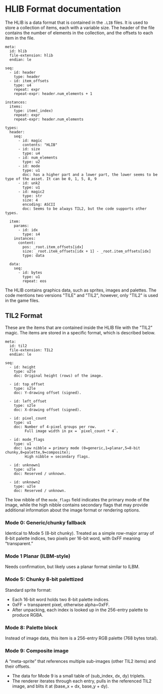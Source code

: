 # HLIB Format documentation

The HLIB is a data format that is contained in the `.LIB` files. It is used to store a collection of items, each with a variable size. The header of the file contains the number of elements in the collection, and the offsets to each item in the file.

```ksy
meta:
  id: hlib
  file-extension: hlib
  endian: le

seq:
  - id: header
    type: header
  - id: item_offsets
    type: u4
    repeat: expr
    repeat-expr: header.num_elements + 1

instances:
  items:
    type: item(_index)
    repeat: expr
    repeat-expr: header.num_elements

types:
  header:
    seq:
      - id: magic
        contents: "HLIB"
      - id: size
        type: u4
      - id: num_elements
        type: u2
      - id: mode
        type: u1
        doc: has a higher part and a lower part, the lower seems to be type of the asset. It can be 0, 1, 5, 8, 9
      - id: unk2
        type: u1
      - id: magic2
        type: str
        size: 4
        encoding: ASCII
        doc: Seems to be always TIL2, but the code supports other types.

  item:
    params:
      - id: idx
        type: s4
    instances:
      content:
        pos: _root.item_offsets[idx]
        size: _root.item_offsets[idx + 1] - _root.item_offsets[idx]
        type: data

  data:
    seq:
      - id: bytes
        type: u1
        repeat: eos

```

The HLIB contains graphics data, such as sprites, images and palettes. The code mentions two versions "TILE" and "TIL2", however, only "TIL2" is used in the game files.

## TIL2 Format

These are the items that are contained inside the HLIB file with the "TIL2" magic. The items are stored in a specific format, which is described below.

```ksy
meta:
  id: til2
  file-extension: TIL2
  endian: le

seq:
  - id: height
    type: u2le
    doc: Original height (rows) of the image.

  - id: top_offset
    type: s2le
    doc: Y-drawing offset (signed).

  - id: left_offset
    type: s2le
    doc: X-drawing offset (signed).

  - id: pixel_count
    type: u1
    doc: Number of 4-pixel groups per row.  
         Full image width in px = `pixel_count * 4`.

  - id: mode_flags
    type: u1
    doc: Low nibble = primary mode (0=generic,1=planar,5=8-bit chunky,8=palette,9=composite);  
         High nibble = secondary flags.

  - id: unknown1
    type: u2le
    doc: Reserved / unknown.

  - id: unknown2
    type: u2le
    doc: Reserved / unknown.
```

The low nibble of the `mode_flags` field indicates the primary mode of the image, while the high nibble contains secondary flags that may provide additional information about the image format or rendering options.

### Mode 0: Generic/chunky fallback

Identical to Mode 5 (8-bit chunky). Treated as a simple row-major array of 8-bit palette indices, two pixels per 16-bit word, with 0xFF meaning “transparent.”

### Mode 1 Planar (ILBM-style)

Needs confirmation, but likely uses a planar format similar to ILBM.

### Mode 5: Chunky 8-bit palettized

Standard sprite format:
 - Each 16-bit word holds two 8-bit palette indices.
 - 0xFF = transparent pixel, otherwise alpha=0xFF.
 - After unpacking, each index is looked up in the 256-entry palette to produce RGBA.


### Mode 8: Palette block

Instead of image data, this item is a 256-entry RGB palette (768 bytes total). 

### Mode 9: Composite image

A “meta-sprite” that references multiple sub-images (other TIL2 items) and their offsets.
 - The data for Mode 9 is a small table of (sub_index, dx, dy) triplets.
 - The renderer iterates through each entry, pulls in the referenced TIL2 image, and blits it at (base_x + dx, base_y + dy).